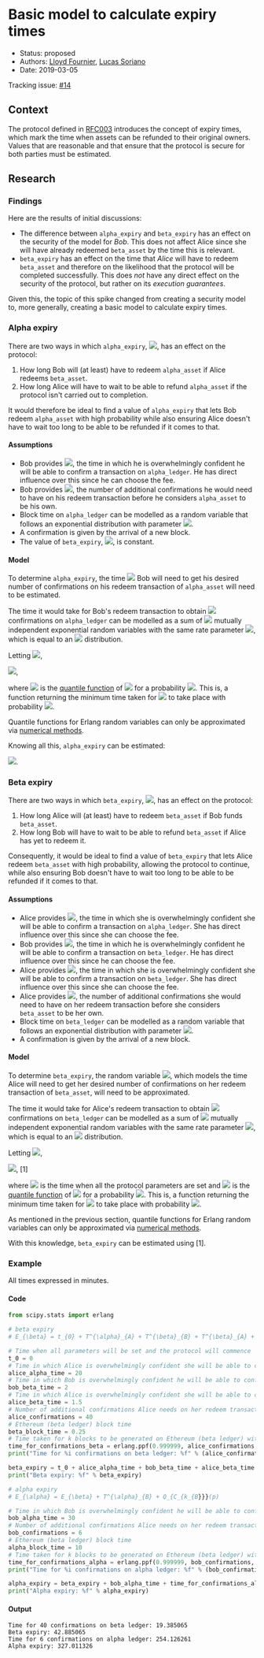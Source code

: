 # Basic model to calculate expiry times

* Status: proposed
* Authors: [Lloyd Fournier](@LLFourn), [Lucas Soriano](@luckysori)
* Date: 2019-03-05

Tracking issue: [#14](https://github.com/comit-network/RFCs/issues/14)

## Context

The protocol defined in [RFC003](https://github.com/comit-network/RFCs/blob/master/RFC-003-SWAP-basic.md) introduces the concept of expiry times, which mark the time when assets can be refunded to their original owners.
Values that are reasonable and that ensure that the protocol is secure for both parties must be estimated.

## Research

### Findings

Here are the results of initial discussions:

- The difference between `alpha_expiry` and `beta_expiry` has an effect on the security of the model for *Bob*.
This does not affect Alice since she will have already redeemed `beta_asset` by the time this is relevant.
- `beta_expiry` has an effect on the time that *Alice* will have to redeem `beta_asset` and therefore on the likelihood that the protocol will be completed successfully.
This does _not_ have any direct effect on the security of the protocol, but rather on its *execution guarantees*.

Given this, the topic of this spike changed from creating a security model to, more generally, creating a basic model to calculate expiry times.

### Alpha expiry

There are two ways in which `alpha_expiry`, <img src="https://latex.codecogs.com/gif.latex?E_{\alpha}"/>, has an effect on the protocol:

1. How long Bob will (at least) have to redeem `alpha_asset` if Alice redeems `beta_asset`.
2. How long Alice will have to wait to be able to refund `alpha_asset` if the protocol isn't carried out to completion.

It would therefore be ideal to find a value of `alpha_expiry` that lets Bob redeem `alpha_asset` with high probability while also ensuring Alice doesn't have to wait too long to be able to be refunded if it comes to that.

#### Assumptions

- Bob provides <img src="https://latex.codecogs.com/gif.latex?T_{\alpha}"/>, the time in which he is overwhelmingly confident he will be able to confirm a transaction on `alpha_ledger`.
He has direct influence over this since he can choose the fee.
- Bob provides <img src="https://latex.codecogs.com/gif.latex?k"/>, the number of additional confirmations he would need to have on his redeem transaction before he considers `alpha_asset` to be his own.
- Block time on `alpha_ledger` can be modelled as a random variable that follows an exponential distribution with parameter <img src="https://latex.codecogs.com/gif.latex?\lambda"/>.
- A confirmation is given by the arrival of a new block.
- The value of `beta_expiry`, <img src="https://latex.codecogs.com/gif.latex?E_{\beta}"/>, is constant.

#### Model

To determine `alpha_expiry`, the time <img src="https://latex.codecogs.com/gif.latex?\Delta_{R}"/> Bob will need to get his desired number of confirmations on his redeem transaction of `alpha_asset` will need to be estimated.

The time it would take for Bob's redeem transaction to obtain <img src="https://latex.codecogs.com/gif.latex?k"/> confirmations on `alpha_ledger` can be modelled as a sum of <img src="https://latex.codecogs.com/gif.latex?k"/> mutually independent exponential random variables with the same rate parameter <img src="https://latex.codecogs.com/gif.latex?\lambda"/>, which is equal to an <img src="https://latex.codecogs.com/gif.latex?\textrm{Erlang}(k,\lambda)"/> distribution.

Letting <img src="https://latex.codecogs.com/gif.latex?C_{k}\sim\textrm{Erlang}(k,\lambda)"/>,

<img src="https://latex.codecogs.com/gif.latex?\Delta_{R}=T_{\alpha}&plus;Q_{C_{k}}(p)"/>,

where <img src="https://latex.codecogs.com/gif.latex?Q_{C_{k}}(p)"/> is the [quantile function](https://en.wikipedia.org/wiki/Quantile_function) of <img src="https://latex.codecogs.com/gif.latex?C_{k}"/> for a probability <img src="https://latex.codecogs.com/gif.latex?p"/>. 
This is, a function returning the minimum time taken for <img src="https://latex.codecogs.com/gif.latex?C_{k}"/> to take place with probability <img src="https://latex.codecogs.com/gif.latex?p"/>.

Quantile functions for Erlang random variables can only be approximated via [numerical methods](https://docs.scipy.org/doc/scipy-0.16.1/reference/generated/scipy.stats.erlang.html).

Knowing all this, `alpha_expiry` can be estimated:

<img src="https://latex.codecogs.com/gif.latex?E_{\alpha}=E_{\beta}&plus;T_{\alpha}&plus;Q_{C_{k}}(p)"/>.

### Beta expiry

There are two ways in which `beta_expiry`, <img src="https://latex.codecogs.com/gif.latex?E_{\beta}"/>, has an effect on the protocol:

1. How long Alice will (at least) have to redeem `beta_asset` if Bob funds `beta_asset`.
2. How long Bob will have to wait to be able to refund `beta_asset` if Alice has yet to redeem it.

Consequently, it would be ideal to find a value of `beta_expiry` that lets Alice redeem `beta_asset` with high probability, allowing the protocol to continue, while also ensuring Bob doesn't have to wait too long to be able to be refunded if it comes to that.

#### Assumptions

- Alice provides <img src="https://latex.codecogs.com/gif.latex?T^{\alpha}_{A}"/>, the time in which she is overwhelmingly confident she will be able to confirm a transaction on `alpha_ledger`.
She has direct influence over this since she can choose the fee.
- Bob provides <img src="https://latex.codecogs.com/gif.latex?T^{\beta}_{B}"/>, the time in which he is overwhelmingly confident he will be able to confirm a transaction on `beta_ledger`.
He has direct influence over this since he can choose the fee.
- Alice provides <img src="https://latex.codecogs.com/gif.latex?T^{\beta}_{A}"/>, the time in which she is overwhelmingly confident she will be able to confirm a transaction on `beta_ledger`.
She has direct influence over this since she can choose the fee.
- Alice provides <img src="https://latex.codecogs.com/gif.latex?k"/>, the number of additional confirmations she would need to have on her redeem transaction before she considers `beta_asset` to be her own.
- Block time on `beta_ledger` can be modelled as a random variable that follows an exponential distribution with parameter <img src="https://latex.codecogs.com/gif.latex?\lambda"/>.
- A confirmation is given by the arrival of a new block.

#### Model

To determine `beta_expiry`, the random variable <img src="https://latex.codecogs.com/gif.latex?R_{\beta}"/>, which models the time Alice will need to get her desired number of confirmations on her redeem transaction of `beta_asset`, will need to be approximated.

The time it would take for Alice's redeem transaction to obtain <img src="https://latex.codecogs.com/gif.latex?k"/> confirmations on `beta_ledger` can be modelled as a sum of <img src="https://latex.codecogs.com/gif.latex?k"/> mutually independent exponential random variables with the same rate parameter <img src="https://latex.codecogs.com/gif.latex?\lamda"/>, which is equal to an <img src="https://latex.codecogs.com/gif.latex?\textrm{Erlang}(k,\lambda)"/> distribution.

Letting <img src="https://latex.codecogs.com/gif.latex?C_{k}\sim\textrm{Erlang}(k,\lambda)"/>,

<img src="https://latex.codecogs.com/gif.latex?E_{\beta}=t_{0}&plus;T^{\alpha}_{A}&plus;T^{\beta}_{B}&plus;T^{\beta}_{A}&plus;Q_{C_{k}}(p)"/>, [1]

where <img src="https://latex.codecogs.com/gif.latex?t_{0}"/> is the time when all the protocol parameters are set and <img src="https://latex.codecogs.com/gif.latex?Q_{C_{k}}(p)"/> is the [quantile function](https://en.wikipedia.org/wiki/Quantile_function) of <img src="https://latex.codecogs.com/gif.latex?C_{k}"/> for a probability <img src="https://latex.codecogs.com/gif.latex?p"/>.
This is, a function returning the minimum time taken for <img src="https://latex.codecogs.com/gif.latex?C_{k}"/> to take place with probability <img src="https://latex.codecogs.com/gif.latex?p"/>.

As mentioned in the previous section, quantile functions for Erlang random variables can only be approximated via [numerical methods](https://docs.scipy.org/doc/scipy-0.16.1/reference/generated/scipy.stats.erlang.html).


With this knowledge, `beta_expiry` can be estimated using [1].

### Example

All times expressed in minutes.

#### Code

```python
from scipy.stats import erlang

# beta expiry
# E_{\beta} = t_{0} + T^{\alpha}_{A} + T^{\beta}_{B} + T^{\beta}_{A} + Q_{C_{k}}(p)

# Time when all parameters will be set and the protocol will commence
t_0 = 0
# Time in which Alice is overwhelmingly confident she will be able to confirm a Bitcoin (alpha ledger) transaction
alice_alpha_time = 20
# Time in which Bob is overwhelmingly confident he will be able to confirm an Ethereum (beta ledger) transaction
bob_beta_time = 2
# Time in which Alice is overwhelmingly confident she will be able to confirm an Ethereum (beta ledger) transaction
alice_beta_time = 1.5
# Number of additional confirmations Alice needs on her redeem transaction of beta_asset
alice_confirmations = 40
# Ethereum (beta ledger) block time
beta_block_time = 0.25
# Time taken for k blocks to be generated on Ethereum (beta ledger) with probability 0.95
time_for_confirmations_beta = erlang.ppf(0.999999, alice_confirmations, 0, beta_block_time)
print("Time for %i confirmations on beta ledger: %f" % (alice_confirmations, time_for_confirmations_beta))

beta_expiry = t_0 + alice_alpha_time + bob_beta_time + alice_beta_time + time_for_confirmations_beta
print("Beta expiry: %f" % beta_expiry)

# alpha expiry
# E_{\alpha} = E_{\beta} + T^{\alpha}_{B} + Q_{C_{k_{B}}}(p)

# Time in which Bob is overwhelmingly confident he will be able to confirm a Bitcoin (alpha ledger) transaction
bob_alpha_time = 30
# Number of additional confirmations Alice needs on her redeem transaction of beta_asset
bob_confirmations = 6
# Ethereum (beta ledger) block time
alpha_block_time = 10
# Time taken for k blocks to be generated on Ethereum (beta ledger) with probability 0.95
time_for_confirmations_alpha = erlang.ppf(0.999999, bob_confirmations, 0, alpha_block_time)
print("Time for %i confirmations on alpha ledger: %f" % (bob_confirmations, time_for_confirmations_alpha))

alpha_expiry = beta_expiry + bob_alpha_time + time_for_confirmations_alpha
print("Alpha expiry: %f" % alpha_expiry)
```

#### Output

```
Time for 40 confirmations on beta ledger: 19.385065
Beta expiry: 42.885065
Time for 6 confirmations on alpha ledger: 254.126261
Alpha expiry: 327.011326
```
